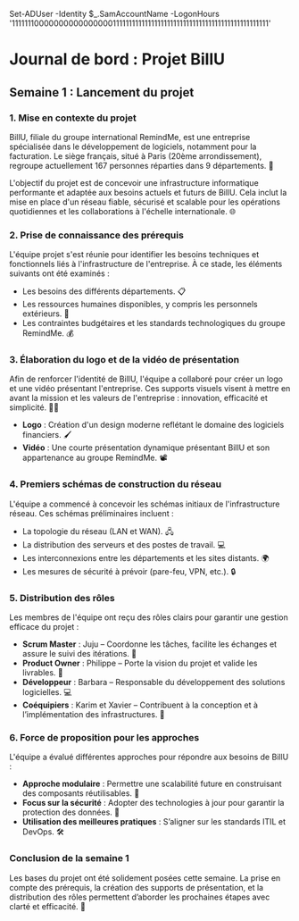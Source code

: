 Set-ADUser -Identity $_.SamAccountName -LogonHours '111111100000000000000001111111111111111111111111111111111111111111111111'
# Journal de bord : Projet BillU

## **Semaine 1 : Lancement du projet**

### **1. Mise en contexte du projet**
BillU, filiale du groupe international RemindMe, est une entreprise spécialisée dans le développement de logiciels, notamment pour la facturation. Le siège français, situé à Paris (20ème arrondissement), regroupe actuellement 167 personnes réparties dans 9 départements. 🏢

L'objectif du projet est de concevoir une infrastructure informatique performante et adaptée aux besoins actuels et futurs de BillU. Cela inclut la mise en place d'un réseau fiable, sécurisé et scalable pour les opérations quotidiennes et les collaborations à l'échelle internationale. 🌐

### **2. Prise de connaissance des prérequis**
L'équipe projet s'est réunie pour identifier les besoins techniques et fonctionnels liés à l'infrastructure de l'entreprise. À ce stade, les éléments suivants ont été examinés :

- Les besoins des différents départements. 📋
- Les ressources humaines disponibles, y compris les personnels extérieurs. 👥
- Les contraintes budgétaires et les standards technologiques du groupe RemindMe. 💰

### **3. Élaboration du logo et de la vidéo de présentation**
Afin de renforcer l'identité de BillU, l'équipe a collaboré pour créer un logo et une vidéo présentant l'entreprise. Ces supports visuels visent à mettre en avant la mission et les valeurs de l'entreprise : innovation, efficacité et simplicité. 🎨🎥

- **Logo** : Création d'un design moderne reflétant le domaine des logiciels financiers. 🖌️
- **Vidéo** : Une courte présentation dynamique présentant BillU et son appartenance au groupe RemindMe. 📽️

### **4. Premiers schémas de construction du réseau**
L'équipe a commencé à concevoir les schémas initiaux de l'infrastructure réseau. Ces schémas préliminaires incluent :

- La topologie du réseau (LAN et WAN). 🖧
- La distribution des serveurs et des postes de travail. 💻
- Les interconnexions entre les départements et les sites distants. 🌍
- Les mesures de sécurité à prévoir (pare-feu, VPN, etc.). 🔒

### **5. Distribution des rôles**
Les membres de l'équipe ont reçu des rôles clairs pour garantir une gestion efficace du projet :

- **Scrum Master** : Juju – Coordonne les tâches, facilite les échanges et assure le suivi des itérations. 📅
- **Product Owner** : Philippe – Porte la vision du projet et valide les livrables. 🧭
- **Développeur** : Barbara – Responsable du développement des solutions logicielles. 💻
- **Coéquipiers** : Karim et Xavier – Contribuent à la conception et à l’implémentation des infrastructures. 🤝

### **6. Force de proposition pour les approches**
L'équipe a évalué différentes approches pour répondre aux besoins de BillU :

- **Approche modulaire** : Permettre une scalabilité future en construisant des composants réutilisables. 🧩
- **Focus sur la sécurité** : Adopter des technologies à jour pour garantir la protection des données. 🔐
- **Utilisation des meilleures pratiques** : S’aligner sur les standards ITIL et DevOps. 🛠️

### **Conclusion de la semaine 1**
Les bases du projet ont été solidement posées cette semaine. La prise en compte des prérequis, la création des supports de présentation, et la distribution des rôles permettent d’aborder les prochaines étapes avec clarté et efficacité. 🚀
